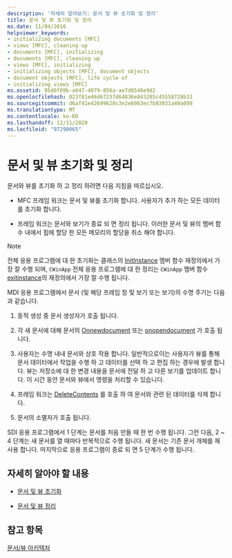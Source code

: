 ```yaml
---
description: '자세히 알아보기: 문서 및 뷰 초기화 및 정리'
title: 문서 및 뷰 초기화 및 정리
ms.date: 11/04/2016
helpviewer_keywords:
- initializing documents [MFC]
- views [MFC], cleaning up
- documents [MFC], initializing
- documents [MFC], cleaning up
- views [MFC], initializing
- initializing objects [MFC], document objects
- document objects [MFC], life cycle of
- initializing views [MFC]
ms.assetid: 95d6f09b-a047-4079-856a-ae7d0548e9d2
ms.openlocfilehash: 023f81e46d67237d64836e843205c45558728b31
ms.sourcegitcommit: d6af41e42699628c3e2e6063ec7b03931a49a098
ms.translationtype: MT
ms.contentlocale: ko-KR
ms.lasthandoff: 12/11/2020
ms.locfileid: "97290065"
---
```

# <a name="initializing-and-cleaning-up-documents-and-views"></a>문서 및 뷰 초기화 및 정리

문서와 뷰를 초기화 하 고 정리 하려면 다음 지침을 따르십시오.

- MFC 프레임 워크는 문서 및 뷰를 초기화 합니다. 사용자가 추가 하는 모든 데이터를 초기화 합니다.

- 프레임 워크는 문서와 보기가 종료 되 면 정리 됩니다. 이러한 문서 및 뷰의 멤버 함수 내에서 힙에 할당 한 모든 메모리의 할당을 취소 해야 합니다.

> [!NOTE]
> 전체 응용 프로그램에 대 한 초기화는 클래스의 [InitInstance](reference/cwinapp-class.md#initinstance) 멤버 함수 재정의에서 가장 잘 수행 되며, `CWinApp` 전체 응용 프로그램에 대 한 정리는 `CWinApp` 멤버 함수 [exitinstance](reference/cwinapp-class.md#exitinstance)의 재정의에서 가장 잘 수행 됩니다.

MDI 응용 프로그램에서 문서 (및 해당 프레임 창 및 보기 또는 보기)의 수명 주기는 다음과 같습니다.

1. 동적 생성 중 문서 생성자가 호출 됩니다.

1. 각 새 문서에 대해 문서의 [Onnewdocument](reference/cdocument-class.md#onnewdocument) 또는 [onopendocument](reference/cdocument-class.md#onopendocument) 가 호출 됩니다.

1. 사용자는 수명 내내 문서와 상호 작용 합니다. 일반적으로이는 사용자가 뷰를 통해 문서 데이터에서 작업을 수행 하 고 데이터를 선택 하 고 편집 하는 경우에 발생 합니다. 뷰는 저장소에 대 한 변경 내용을 문서에 전달 하 고 다른 보기를 업데이트 합니다. 이 시간 동안 문서와 뷰에서 명령을 처리할 수 있습니다.

1. 프레임 워크는 [DeleteContents](reference/cdocument-class.md#deletecontents) 를 호출 하 여 문서와 관련 된 데이터를 삭제 합니다.

1. 문서의 소멸자가 호출 됩니다.

SDI 응용 프로그램에서 1 단계는 문서를 처음 만들 때 한 번 수행 됩니다. 그런 다음, 2 ~ 4 단계는 새 문서를 열 때마다 반복적으로 수행 됩니다. 새 문서는 기존 문서 개체를 재사용 합니다. 마지막으로 응용 프로그램이 종료 되 면 5 단계가 수행 됩니다.

## <a name="what-do-you-want-to-know-more-about"></a>자세히 알아야 할 내용

- [문서 및 뷰 초기화](initializing-documents-and-views.md)

- [문서 및 뷰 정리](cleaning-up-documents-and-views.md)

## <a name="see-also"></a>참고 항목

[문서/뷰 아키텍처](document-view-architecture.md)
